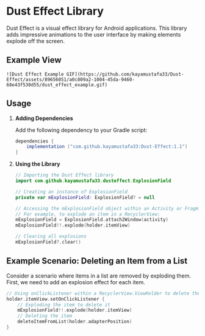 # Dust Effect Library

Dust Effect is a visual effect library for Android applications. This library adds impressive animations to the user interface by making elements explode off the screen.

## Example View
    ![Dust Effect Example GIF](https://github.com/kayamustafa33/Dust-Effect/assets/89656051/a0c809a2-1004-45da-9460-68e43f530d55/dust_effect_example.gif)

## Usage

1. **Adding Dependencies**

    Add the following dependency to your Gradle script:

    ```gradle
    dependencies {
        implementation ("com.github.kayamustafa33:Dust-Effect:1.1")
    }
    ```

2. **Using the Library**

    ```kotlin
    // Importing the Dust Effect library
    import com.github.kayamustafa33.dusteffect.ExplosionField

    // Creating an instance of ExplosionField
    private var mExplosionField: ExplosionField? = null

    // Accessing the mExplosionField object within an Activity or Fragment
    // For example, to explode an item in a RecyclerView:
    mExplosionField = ExplosionField.attach2Window(activity)
    mExplosionField!!.explode(holder.itemView)

    // Clearing all explosions
    mExplosionField?.clear()
    ```

## Example Scenario: Deleting an Item from a List

Consider a scenario where items in a list are removed by exploding them. First, we need to add an explosion effect for each item.

```kotlin
// Using onClickListener within a RecyclerView.ViewHolder to delete the item
holder.itemView.setOnClickListener {
    // Exploding the item to delete it
    mExplosionField!!.explode(holder.itemView)
    // Deleting the item
    deleteItemFromList(holder.adapterPosition)
}
